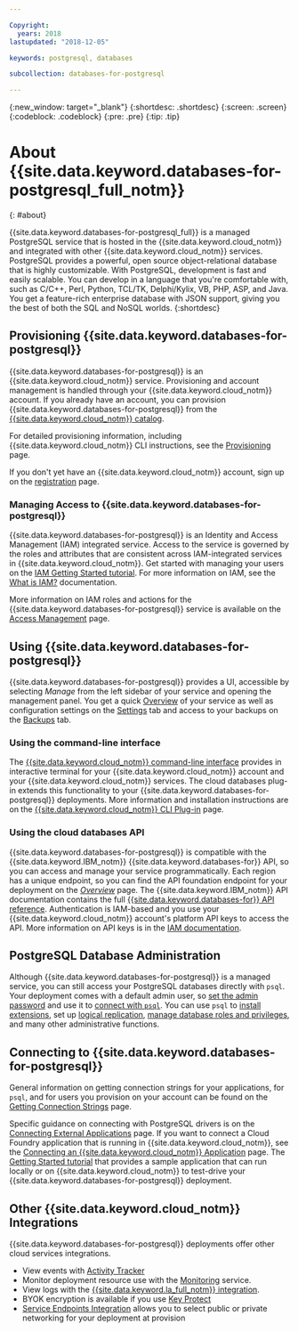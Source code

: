 ```yaml
---

Copyright:
  years: 2018
lastupdated: "2018-12-05"

keywords: postgresql, databases

subcollection: databases-for-postgresql

---
```


{:new_window: target="_blank"}
{:shortdesc: .shortdesc}
{:screen: .screen}
{:codeblock: .codeblock}
{:pre: .pre}
{:tip: .tip}

# About {{site.data.keyword.databases-for-postgresql_full_notm}}
{: #about}

{{site.data.keyword.databases-for-postgresql_full}} is a managed PostgreSQL service that is hosted in the {{site.data.keyword.cloud_notm}} and integrated with other {{site.data.keyword.cloud_notm}} services. PostgreSQL provides a powerful, open source object-relational database that is highly customizable. With PostgreSQL, development is fast and easily scalable. You can develop in a language that you're comfortable with, such as C/C++, Perl, Python, TCL/TK, Delphi/Kylix, VB, PHP, ASP, and Java. You get a feature-rich enterprise database with JSON support, giving you the best of both the SQL and NoSQL worlds. 
{:shortdesc}

## Provisioning {{site.data.keyword.databases-for-postgresql}}

{{site.data.keyword.databases-for-postgresql}} is an {{site.data.keyword.cloud_notm}} service. Provisioning and account management is handled through your {{site.data.keyword.cloud_notm}} account. If you already have an account, you can provision {{site.data.keyword.databases-for-postgresql}} from the [{{site.data.keyword.cloud_notm}} catalog](https://{DomainName}/catalog/services/databases-for-postgresql).

For detailed provisioning information, including {{site.data.keyword.cloud_notm}} CLI instructions, see the [Provisioning](/docs/services/databases-for-postgresql?topic=cloud-databases-provisioning) page.

If you don't yet have an {{site.data.keyword.cloud_notm}} account, sign up on the [registration](https://{DomainName}/registration/) page.

### Managing Access to {{site.data.keyword.databases-for-postgresql}}

{{site.data.keyword.databases-for-postgresql}} is an Identity and Access Management (IAM) integrated service. Access to the service is governed by the roles and attributes that are consistent across IAM-integrated services in {{site.data.keyword.cloud_notm}}. Get started with managing your users on the [IAM Getting Started tutorial](/docs/iam?topic=iam-getstarted). For more information on IAM, see the [What is IAM?](/docs/iam?topic=iam-iamoverview) documentation.

More information on IAM roles and actions for the {{site.data.keyword.databases-for-postgresql}} service is available on the [Access Management](/docs/services/databases-for-postgresql?topic=cloud-databases-iam) page.

## Using {{site.data.keyword.databases-for-postgresql}}

{{site.data.keyword.databases-for-postgresql}} provides a UI, accessible by selecting _Manage_ from the left sidebar of your service and opening the management panel. You get a quick [Overview](/docs/services/databases-for-postgresql?topic=databases-for-postgresql-dashboard-overview) of your service as well as configuration settings on the [Settings](/docs/services/databases-for-postgresql?topic=databases-for-postgresql-dashboard-overview#settings) tab and access to your backups on the [Backups](/docs/services/databases-for-postgresql?topic=cloud-databases-dashboard-backups) tab.

### Using the command-line interface

The [{{site.data.keyword.cloud_notm}} command-line interface](/docs/cli/reference/ibmcloud?topic=cloud-cli-install-ibmcloud-cli) provides in interactive terminal for your {{site.data.keyword.cloud_notm}} account and your {{site.data.keyword.cloud_notm}} services. The cloud databases plug-in extends this functionality to your {{site.data.keyword.databases-for-postgresql}} deployments. More information and installation instructions are on the [{{site.data.keyword.cloud_notm}} CLI Plug-in](/docs/databases-cli-plugin?topic=cloud-databases-cli-cdb-reference) page.


### Using the cloud databases API

{{site.data.keyword.databases-for-postgresql}} is compatible with the {{site.data.keyword.IBM_notm}} {{site.data.keyword.databases-for}} API, so you can access and manage your service programmatically. Each region has a unique endpoint, so you can find the API foundation endpoint for your deployment on the [_Overview_](/docs/services/databases-for-postgresql?topic=databases-for-postgresql-dashboard-overview) page. The {{site.data.keyword.IBM_notm}} API documentation contains the full [{{site.data.keyword.databases-for}} API reference](https://{DomainName}/apidocs/cloud-databases-api). Authentication is IAM-based and you use your {{site.data.keyword.cloud_notm}} account's platform API keys to access the API. More information on API keys is in the [IAM documentation](/docs/iam/apikeys?topic=iam-manapikey).

## PostgreSQL Database Administration

Although {{site.data.keyword.databases-for-postgresql}} is a managed service, you can still access your PostgreSQL databases directly with `psql`. Your deployment comes with a default admin user, so [set the admin password](/docs/services/databases-for-postgresql?topic=databases-for-postgresql-admin-password) and use it to [connect with `psql`](/docs/services/databases-for-postgresql?topic=databases-for-postgresql-connecting-psql). You can use `psql` to [install extensions](/docs/services/databases-for-postgresql?topic=databases-for-postgresql-extensions), set up [logical replication](/docs/services/databases-for-postgresql?topic=databases-for-postgresql-logical-replication), [manage database roles and privileges](/docs/services/databases-for-postgresql?topic=databases-for-postgresql-roles-privileges), and many other administrative functions.

## Connecting to {{site.data.keyword.databases-for-postgresql}}

General information on getting connection strings for your applications, for `psql`, and for users you provision on your account can be found on the [Getting Connection Strings](/docs/services/databases-for-postgresql?topic=databases-for-postgresql-connection-strings) page.

Specific guidance on connecting with PostgreSQL drivers is on the [Connecting External Applications](/docs/services/databases-for-postgresql?topic=databases-for-postgresql-external-app) page. If you want to connect a Cloud Foundry application that is running in {{site.data.keyword.cloud_notm}}, see the [Connecting an {{site.data.keyword.cloud_notm}} Application](/docs/services/databases-for-postgresql?topic=databases-for-postgresql-ibmcloud-app) page. The [Getting Started tutorial](/docs/services/databases-for-postgresql?topic=databases-for-postgresql-getting-started) that provides a sample application that can run locally or on {{site.data.keyword.cloud_notm}} to test-drive your {{site.data.keyword.databases-for-postgresql}} deployment.

## Other {{site.data.keyword.cloud_notm}} Integrations

{{site.data.keyword.databases-for-postgresql}} deployments offer other cloud services integrations. 
- View events with [Activity Tracker](/docs/services/databases-for-postgresql?topic=cloud-databases-activity-tracker)
- Monitor deployment resource use with the [Monitoring](/docs/services/databases-for-postgresql?topic=cloud-databases-monitoring) service.
- View logs with the [{{site.data.keyword.la_full_notm}} integration](/docs/services/databases-for-postgresql?topic=cloud-databases-logging).
- BYOK encryption is available if you use [Key Protect](/docs/services/databases-for-postgresql?topic=cloud-databases-key-protect)
- [Service Endpoints Integration](/docs/services/databases-for-postgresql?topic=cloud-databases-service-endpoints) allows you to select public or private networking for your deployment at provision








